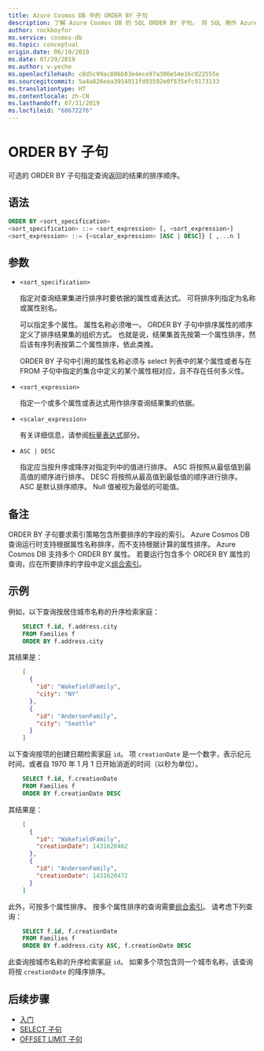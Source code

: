 ```yaml
---
title: Azure Cosmos DB 中的 ORDER BY 子句
description: 了解 Azure Cosmos DB 的 SQL ORDER BY 子句。 将 SQL 用作 Azure Cosmos DB JSON 查询语言。
author: rockboyfor
ms.service: cosmos-db
ms.topic: conceptual
origin.date: 06/10/2019
ms.date: 07/29/2019
ms.author: v-yeche
ms.openlocfilehash: c8d5c99ac806b83e4ece97a306e54e16c022555e
ms.sourcegitcommit: 5a4a826eea3914911fd93592e0f835efc9173133
ms.translationtype: HT
ms.contentlocale: zh-CN
ms.lasthandoff: 07/31/2019
ms.locfileid: "68672276"
---
```

# <a name="order-by-clause"></a>ORDER BY 子句

可选的 ORDER BY 子句指定查询返回的结果的排序顺序。

## <a name="syntax"></a>语法

```sql  
ORDER BY <sort_specification>  
<sort_specification> ::= <sort_expression> [, <sort_expression>]  
<sort_expression> ::= {<scalar_expression> [ASC | DESC]} [ ,...n ]  
```  

## <a name="arguments"></a>参数

- `<sort_specification>`  

    指定对查询结果集进行排序时要依据的属性或表达式。 可将排序列指定为名称或属性别名。  

    可以指定多个属性。 属性名称必须唯一。 ORDER BY 子句中排序属性的顺序定义了排序结果集的组织方式。 也就是说，结果集首先按第一个属性排序，然后该有序列表按第二个属性排序，依此类推。  

    ORDER BY 子句中引用的属性名称必须与 select 列表中的某个属性或者与在 FROM 子句中指定的集合中定义的某个属性相对应，且不存在任何多义性。  

- `<sort_expression>`  

    指定一个或多个属性或表达式用作排序查询结果集的依据。  

- `<scalar_expression>`  

    有关详细信息，请参阅[标量表达式](sql-query-scalar-expressions.md)部分。  

- `ASC | DESC`  

    指定应当按升序或降序对指定列中的值进行排序。 ASC 将按照从最低值到最高值的顺序进行排序。 DESC 将按照从最高值到最低值的顺序进行排序。 ASC 是默认排序顺序。 Null 值被视为最低的可能值。  

## <a name="remarks"></a>备注  

ORDER BY 子句要求索引策略包含所要排序的字段的索引。 Azure Cosmos DB 查询运行时支持根据属性名称排序，而不支持根据计算的属性排序。 Azure Cosmos DB 支持多个 ORDER BY 属性。 若要运行包含多个 ORDER BY 属性的查询，应在所要排序的字段中定义[组合索引](index-policy.md#composite-indexes)。

## <a name="examples"></a>示例

例如，以下查询按居住城市名称的升序检索家庭：

```sql
    SELECT f.id, f.address.city
    FROM Families f
    ORDER BY f.address.city
```

其结果是：

```json
    [
      {
        "id": "WakefieldFamily",
        "city": "NY"
      },
      {
        "id": "AndersenFamily",
        "city": "Seattle"
      }
    ]
```

以下查询按项的创建日期检索家庭 `id`。 项 `creationDate` 是一个数字，表示纪元时间，或者自 1970 年 1 月 1 日开始消逝的时间（以秒为单位）。 

```sql
    SELECT f.id, f.creationDate
    FROM Families f
    ORDER BY f.creationDate DESC
```

其结果是：

```json
    [
      {
        "id": "WakefieldFamily",
        "creationDate": 1431620462
      },
      {
        "id": "AndersenFamily",
        "creationDate": 1431620472
      }
    ]
```

此外，可按多个属性排序。 按多个属性排序的查询需要[组合索引](index-policy.md#composite-indexes)。 请考虑下列查询：

```sql
    SELECT f.id, f.creationDate
    FROM Families f
    ORDER BY f.address.city ASC, f.creationDate DESC
```

此查询按城市名称的升序检索家庭 `id`。 如果多个项包含同一个城市名称，该查询将按 `creationDate` 的降序排序。

## <a name="next-steps"></a>后续步骤

- [入门](sql-query-getting-started.md)
- [SELECT 子句](sql-query-select.md)
- [OFFSET LIMIT 子句](sql-query-offset-limit.md)

<!-- Update_Description: wording update, update link -->